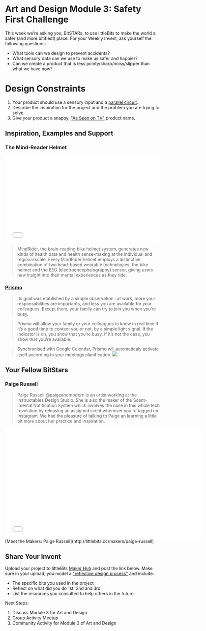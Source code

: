 # Art and Design Module 3: Safety First Challenge

This week we're asking you, BitSTARs, to use littleBits to make the world a safer (and more bitified!) place. For your Weekly Invent, ask yourself the following questions:

- What tools can we design to prevent accidents? 
- What sensory data can we use to make us safer and happier?
- Can we create a product that is less pointy/sharp/noisy/slipper than what we have now?

# Design Constraints
1. Your product should use a sensory input and a [parallel circuit](https://learn.sparkfun.com/tutorials/series-and-parallel-circuits).
2. Describe the inspiration for the project and the problem you are trying to solve.
3. Give your product a snappy, ["As Seen on TV"](http://www.asseenontv.com/) product name. 

## Inspiration, Examples and Support

### The Mind-Reader Helmet
<iframe src="//player.vimeo.com/video/74572651" width="500" height="281" frameborder="0" webkitallowfullscreen mozallowfullscreen allowfullscreen></iframe>

>MindRider, the brain-reading bike helmet system, generates new kinds of health data and health sense-making at the individual and regional scale. Every MindRider helmet employs a distinctive combination of two head-based wearable technologies, the bike helmet and the EEG (electroencephalography) sensor, giving users new insight into their mental experiences as they ride.


### [Prismo](http://littlebits.cc/projects/prismo)

>Its goal was etablished by a simple observation : at work, more your responsabilities are importants, and less you are available for your colleagues. Except them, your family can try to join you when you’re busy.

>Prismo will allow your family or your colleagues to know in real time if it’s a good time to contact you or not, by a simple light signal. If the indicator is on, you show that you’re busy. If it’s not the case, you show that you’re available.

>Synchronised with Google Calendar, Prismo will automaticaly activate itself according to your meetings planification.
![](https://lb-community.s3.amazonaws.com/uploads/image/asset/6403/large_filled_20141211_124824.jpg)

## Your Fellow BitStars
### Paige Russell
>Paige Russell @paigeandmodern is an artist working at the Instructables Design Studio. She is also the maker of the Scent-imental Notification System which involves the nose in this whole tech revolution by releasing an assigned scent whenever you’re tagged on Instagram. We had the pleasure of talking to Paige an learning a little bit more about her practice and inspiration.

<iframe width="640" height="360" src="//www.youtube.com/embed/X0XkHytdmMI" frameborder="0" allowfullscreen></iframe>
[Meet the Makers: Paige Russell](http://littlebits.cc/makers/paige-russell)

## Share Your Invent 
Upload your project to littleBits [Maker Hub](http://littlebits.cc/projects) and post the link below. Make sure in your upload, you model a ["reflective design process"](http://en.wikipedia.org/wiki/Reflective_practice) and include:
- The specific bits you used in the project
- Reflect on what did you do 1st, 2nd and 3rd
- List the resources you consulted to help others in the future

Next Steps:
1. Discuss Module 3 for Art and Design
2. Group Activity Meetup
3. Community Activity for Module 3 of Art and Design

